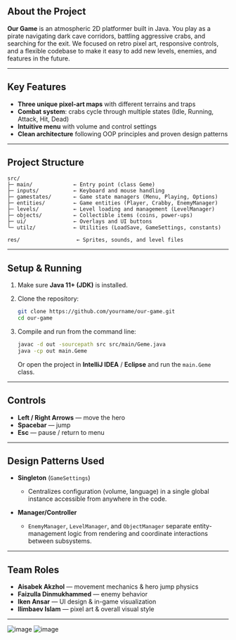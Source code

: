 ## About the Project

**Our Game** is an atmospheric 2D platformer built in Java. You play as a pirate navigating dark cave corridors, battling aggressive crabs, and searching for the exit. We focused on retro pixel art, responsive controls, and a flexible codebase to make it easy to add new levels, enemies, and features in the future.

---

## Key Features

* **Three unique pixel-art maps** with different terrains and traps
* **Combat system**: crabs cycle through multiple states (Idle, Running, Attack, Hit, Dead)
* **Intuitive menu** with volume and control settings
* **Clean architecture** following OOP principles and proven design patterns

---

## Project Structure

```
src/
├─ main/             ← Entry point (class Geme)
├─ inputs/           ← Keyboard and mouse handling
├─ gamestates/       ← Game state managers (Menu, Playing, Options)
├─ entities/         ← Game entities (Player, Crabby, EnemyManager)
├─ levels/           ← Level loading and management (LevelManager)
├─ objects/          ← Collectible items (coins, power-ups)
├─ ui/               ← Overlays and UI buttons
└─ utilz/            ← Utilities (LoadSave, GameSettings, constants)

res/                  ← Sprites, sounds, and level files
```

---

## Setup & Running

1. Make sure **Java 11+ (JDK)** is installed.
2. Clone the repository:

   ```bash
   git clone https://github.com/yourname/our-game.git
   cd our-game
   ```
3. Compile and run from the command line:

   ```bash
   javac -d out -sourcepath src src/main/Geme.java
   java -cp out main.Geme
   ```

   Or open the project in **IntelliJ IDEA** / **Eclipse** and run the `main.Geme` class.

---

## Controls

* **Left / Right Arrows** — move the hero
* **Spacebar** — jump
* **Esc** — pause / return to menu

---

## Design Patterns Used

* **Singleton** (`GameSettings`)

  * Centralizes configuration (volume, language) in a single global instance accessible from anywhere in the code.
* **Manager/Controller**

  * `EnemyManager`, `LevelManager`, and `ObjectManager` separate entity-management logic from rendering and coordinate interactions between subsystems.

---

## Team Roles

* **Aisabek Akzhol** — movement mechanics & hero jump physics
* **Faizulla Dinmukhammed** — enemy behavior
* **Iken Ansar** — UI design & in-game visualization
* **Ilimbaev Islam** — pixel art & overall visual style

---
![image](https://github.com/user-attachments/assets/37439db0-ea03-4dc1-8b8a-7dec055e1bab)  ![image](https://github.com/user-attachments/assets/ceddfe90-bad3-4659-b291-f66a444c932f)



